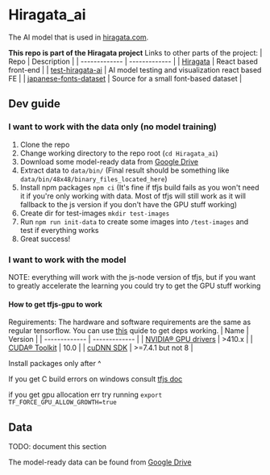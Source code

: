 # Hiragata_ai

The AI model that is used in [hiragata.com](https://hiragata.com/).

**This repo is part of the Hiragata project** Links to other parts of the project:
| Repo | Description |
| ------------- | ------------- |
| [Hiragata](https://github.com/Orzelius/Hiragata) | React based front-end |
| [test-hiragata-ai](https://github.com/Orzelius/test-hiragata-ai) | AI model testing and visualization react based FE |
| [japanese-fonts-dataset](https://github.com/Orzelius/japanese-fonts-dataset)  | Source for a small font-based dataset |

## Dev guide

### I want to work with the data only (no model training)

1. Clone the repo
2. Change working directory to the repo root (`cd Hiragata_ai`)
3. Download some model-ready data from [Google Drive](https://drive.google.com/file/d/13nL7qlIiph2Ok4lOz5mcxD5KC__8jozf/view?usp=sharing)
4. Extract data to `data/bin/` (Final result should be something like `data/bin/48x48/binary_files_located_here`)
5. Install npm packages `npm ci` (It's fine if tfjs build fails as you won't need it if you're only working with data. Most of tfjs will still work as it will fallback to the js version if you don't have the GPU stuff working)
6. Create dir for test-images `mkdir test-images`
7. Run `npm run init-data` to create some images into `/test-images` and test if everything works
8. Great success!

### I want to work with the model

NOTE: everything will work with the js-node version of tfjs, but if you want to greatly accelerate the learning you could try to get the GPU stuff working

#### How to get tfjs-gpu to work

Reguirements:
The hardware and software requirements are the same as regular tensorflow. You can use [this](https://www.tensorflow.org/install/gpu#hardware_requirements) quide to get deps working.
| Name | Version |
| ------------- | ------------- |
| [NVIDIA® GPU drivers](https://www.nvidia.com/Download/index.aspx?lang=en-us) | >410.x  |
| [CUDA® Toolkit](https://developer.nvidia.com/cuda-10.0-download-archive)  | 10.0  |
| [cuDNN SDK](https://developer.nvidia.com/rdp/cudnn-download)  | >=7.4.1 but not 8 |

Install packages only after ^

If you get C build errors on windows consult [tfjs doc](https://github.com/tensorflow/tfjs/blob/master/tfjs-node/WINDOWS_TROUBLESHOOTING.md#msbuildexe-exceptions)
 
if you get gpu allocation err try running
`export TF_FORCE_GPU_ALLOW_GROWTH=true`

## Data

TODO: document this section

The model-ready data can be found from [Google Drive](https://drive.google.com/drive/folders/1VZO4YAlFP1xegt1BvoKUMDOY_9Nm3p-b?usp=sharing)
